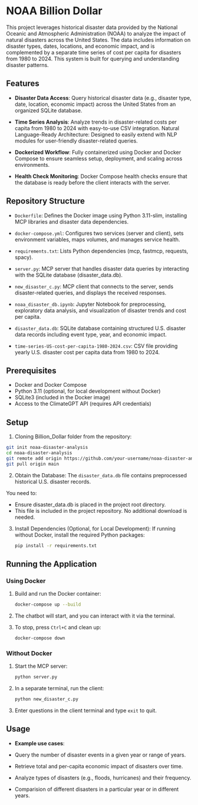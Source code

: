 # NOAA Billion Dollar

This project leverages historical disaster data provided by the National Oceanic and Atmospheric Administration (NOAA) to analyze the impact of natural disasters across the United States. The data includes information on disaster types, dates, locations, and economic impact, and is complemented by a separate time series of cost per capita for disasters from 1980 to 2024. This system is built for querying and understanding disaster patterns.

## Features

- **Disaster Data Access**: Query historical disaster data (e.g., disaster type, date, location, economic impact) across the United States from an organized SQLite database.

- **Time Series Analysis**: Analyze trends in disaster-related costs per capita from 1980 to 2024 with easy-to-use CSV integration.
Natural Language-Ready Architecture: Designed to easily extend with NLP modules for user-friendly disaster-related queries.

- **Dockerized Workflow**: Fully containerized using Docker and Docker Compose to ensure seamless setup, deployment, and scaling across environments.

- **Health Check Monitoring**: Docker Compose health checks ensure that the database is ready before the client interacts with the server.

## Repository Structure

- `Dockerfile`: Defines the Docker image using Python 3.11-slim, installing MCP libraries and disaster data dependencies.

- `docker-compose.yml`: Configures two services (server and client), sets environment variables, maps volumes, and manages service health.

- `requirements.txt`: Lists Python dependencies (mcp, fastmcp, requests, spacy).

- `server.py`: MCP server that handles disaster data queries by interacting with the SQLite database (disaster_data.db).

- `new_disaster_c.py`: MCP client that connects to the server, sends disaster-related queries, and displays the received responses.

- `noaa_disaster_db.ipynb`: Jupyter Notebook for preprocessing, exploratory data analysis, and visualization of disaster trends and cost per capita.

- `disaster_data.db`: SQLite database containing structured U.S. disaster data records including event type, year, and economic impact.

- `time-series-US-cost-per-capita-1980-2024.csv`: CSV file providing yearly U.S. disaster cost per capita data from 1980 to 2024.

## Prerequisites

- Docker and Docker Compose
- Python 3.11 (optional, for local development without Docker)
- SQLite3 (included in the Docker image)
- Access to the ClimateGPT API (requires API credentials)

## Setup

1. Cloning Billion_Dollar folder from the repository: 
  ```bash
  git init noaa-disaster-analysis
  cd noaa-disaster-analysis
  git remote add origin https://github.com/your-username/noaa-disaster-analysis.git
  git pull origin main

  ```

2. Obtain the Database: The `disaster_data.db` file contains preprocessed historical U.S. disaster records.

You need to:

   - Ensure disaster_data.db is placed in the project root directory.
   - This file is included in the project repository. No additional download is needed.

3. Install Dependencies (Optional, for Local Development): If running without Docker, install the required Python packages:

   ```bash
   pip install -r requirements.txt
   ```

## Running the Application

### Using Docker

1. Build and run the Docker container:

   ```bash
   docker-compose up --build
   ```

2. The chatbot will start, and you can interact with it via the terminal.

3. To stop, press `Ctrl+C` and clean up:

   ```bash
   docker-compose down
   ```

### Without Docker

1. Start the MCP server:

   ```bash
   python server.py
   ```

2. In a separate terminal, run the client:

   ```bash
   python new_disaster_c.py
   ```

3. Enter questions in the client terminal and type `exit` to quit.

## Usage

- **Example use cases**:

- Query the number of disaster events in a given year or range of years.
- Retrieve total and per-capita economic impact of disasters over time.
- Analyze types of disasters (e.g., floods, hurricanes) and their frequency.
- Comparision of different disasters in a particular year or in different years.

